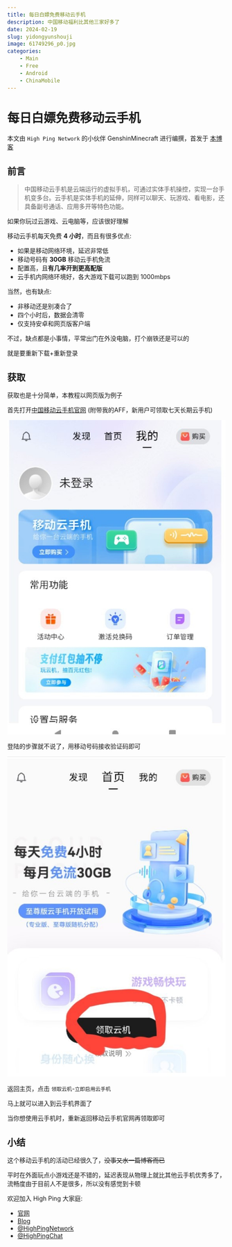 ```yaml
---
title: 每日白嫖免费移动云手机
description: 中国移动福利比其他三家好多了
date: 2024-02-19
slug: yidongyunshouji
image: 61749296_p0.jpg
categories:
    - Main
    - Free
    - Android
    - ChinaMobile
---
```


# 每日白嫖免费移动云手机

本文由 `High Ping Network` 的小伙伴 GenshinMinecraft 进行编撰，首发于 [本博客](https://blog.c1oudf1are.eu.org)

## 前言

> 中国移动云手机是云端运行的虚拟手机，可通过实体手机操控，实现一台手机变多台。云手机是实体手机的延伸，同样可以聊天、玩游戏、看电影，还具备副号通话、应用多开等特色功能。

如果你玩过云游戏、云电脑等，应该很好理解

移动云手机每天免费 **4 小时**，而且有很多优点: 
- 如果是移动网络环境，延迟非常低
- 移动号码有 **30GB** 移动云手机免流
- 配置高，且**有几率开到更高配版**
- 云手机内网络环境好，各大游戏下载可以跑到 1000mbps

当然，也有缺点:
- 非移动还是别凑合了
- 四个小时后，数据会清零
- 仅支持安卓和网页版客户端

不过，缺点都是小事情，平常出门在外没电脑，打个崩铁还是可以的

就是要重新下载+重新登录

## 获取

获取也是十分简单，本教程以网页版为例子

首先打开[中国移动云手机官网](https://cpactiv.buy.139.com/#/fourthQuarter/getCloudPhone?code=LO6ABCG3NT0&fromHelp=true&channelSrc=Q4-help) (附带我的AFF，新用户可领取七天长期云手机)

![](IMG_20240219_105625_467.jpg)

登陆的步骤就不说了，用移动号码接收验证码即可

![](IMG_20240219_105847_430.jpg)

返回主页，点击 `领取云机`-`立即启用云手机`

马上就可以进入到云手机界面了

当你想使用云手机时，重新返回移动云手机官网再领取即可

## 小结

这个移动云手机的活动已经很久了，~~没事又水一篇博客而已~~

平时在外面玩点小游戏还是不错的，延迟表现从物理上就比其他云手机优秀多了，流畅度由于目前人不是很多，所以没有感觉到卡顿

欢迎加入 High Ping 大家庭:
- [官网](https://highp.ing)
- [Blog](https://blog.c1oudf1are.eu.org)
- [@HighPingNetwork](https://t.me/HighPingNetwork)
- [@HighPingChat](https://t.me/highpingchat)
